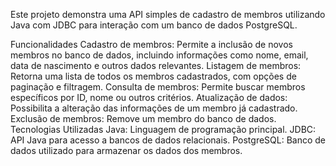Este projeto demonstra uma API simples de cadastro de membros utilizando Java com JDBC para interação com um banco de dados PostgreSQL.

Funcionalidades
Cadastro de membros: Permite a inclusão de novos membros no banco de dados, incluindo informações como nome, email, data de nascimento e outros dados relevantes.
Listagem de membros: Retorna uma lista de todos os membros cadastrados, com opções de paginação e filtragem.
Consulta de membros: Permite buscar membros específicos por ID, nome ou outros critérios.
Atualização de dados: Possibilita a alteração das informações de um membro já cadastrado.
Exclusão de membros: Remove um membro do banco de dados.
Tecnologias Utilizadas
Java: Linguagem de programação principal.
JDBC: API Java para acesso a bancos de dados relacionais.
PostgreSQL: Banco de dados utilizado para armazenar os dados dos membros.
